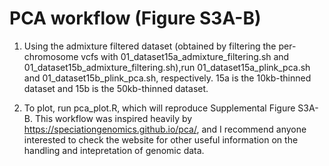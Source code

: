 # PCA workflow (Figure S3A-B) 

1. Using the admixture filtered dataset (obtained by filtering the per-chromosome vcfs with 01_dataset15a_admixture_filtering.sh and 01_dataset15b_admixture_filtering.sh),run 01_dataset15a_plink_pca.sh and 01_dataset15b_plink_pca.sh, respectively. 15a is the 10kb-thinned dataset and 15b is the 50kb-thinned dataset.

2. To plot, run pca_plot.R, which will reproduce Supplemental Figure S3A-B. This workflow was inspired heavily by https://speciationgenomics.github.io/pca/, and I recommend anyone interested to check the website for other useful information on the handling and intepretation of genomic data. 
